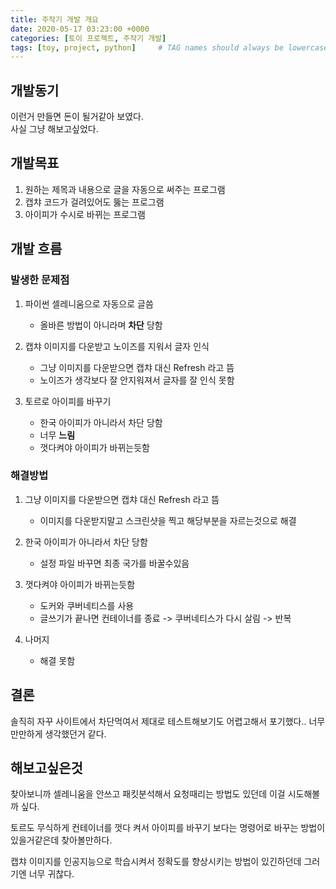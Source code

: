 ```yaml
---
title: 주작기 개발 개요
date: 2020-05-17 03:23:00 +0000
categories: [토이 프로젝트, 주작기 개발]
tags: [toy, project, python]     # TAG names should always be lowercase
---
```


## 개발동기

이런거 만들면 돈이 될거같아 보였다.  
사실 그냥 해보고싶었다.

## 개발목표

1. 원하는 제목과 내용으로 글을 자동으로 써주는 프로그램
2. 캡챠 코드가 걸려있어도 뚫는 프로그램
3. 아이피가 수시로 바뀌는 프로그램

## 개발 흐름

### 발생한 문제점

1. 파이썬 셀레니움으로 자동으로 글씀
   * 올바른 방법이 아니라며 **차단** 당함

2. 캡챠 이미지를 다운받고 노이즈를 지워서 글자 인식
   * 그냥 이미지를 다운받으면 캡챠 대신 Refresh 라고 뜸
   * 노이즈가 생각보다 잘 안지워져서 글자를 잘 인식 못함

3. 토르로 아이피를 바꾸기
   * 한국 아이피가 아니라서 차단 당함
   * 너무 **느림**
   * 껏다켜야 아이피가 바뀌는듯함

### 해결방법

1. 그냥 이미지를 다운받으면 캡챠 대신 Refresh 라고 뜸
   * 이미지를 다운받지말고 스크린샷을 찍고 해당부분을 자르는것으로 해결
  
2. 한국 아이피가 아니라서 차단 당함
   * 설정 파일 바꾸면 최종 국가를 바꿀수있음

3. 껏다켜야 아이피가 바뀌는듯함
   * 도커와 쿠버네티스를 사용
   * 글쓰기가 끝나면 컨테이너를 종료 -> 쿠버네티스가 다시 살림 -> 반복

4. 나머지
   * 해결 못함

## 결론

솔직히 자꾸 사이트에서 차단먹여서 제대로 테스트해보기도 어렵고해서 포기했다.. 너무 만만하게 생각했던거 같다.

## 해보고싶은것

찾아보니까 셀레니움을 안쓰고 패킷분석해서 요청때리는 방법도 있던데 이걸 시도해볼까 싶다.

토르도 무식하게 컨테이너를 껏다 켜서 아이피를 바꾸기 보다는 명령어로 바꾸는 방법이 있을거같은데 찾아볼만하다.

캡챠 이미지를 인공지능으로 학습시켜서 정확도를 향상시키는 방법이 있긴하던데 그러기엔 너무 귀찮다.

